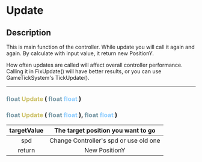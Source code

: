 # Update

## Description

This is main function of the controller. While  update you 
will call it again and again. By calculate with input value,
it return new PositionY.

How often updates are called will affect overall controller
performance.  Calling  it  in  FixUpdate()  will  have  better 
results, or  you can use GameTickSystem's  TickUpdate().

--- 
###  <font color=#7293A0>float</font> <font color=#CCC066>Update</font> (  <font color=#7293A0>float</font> <font color=#8CCCFF>float</font> )

###  <font color=#7293A0>float</font> <font color=#CCC066>Update</font> (  <font color=#7293A0>float</font> <font color=#8CCCFF>float</font> ),  <font color=#7293A0>float</font> <font color=#8CCCFF>float</font> )


|targetValue|The target position you want to go|
|:-:|:-:|
|spd|Change Controller's spd or use old one|
|return|New PositionY|

